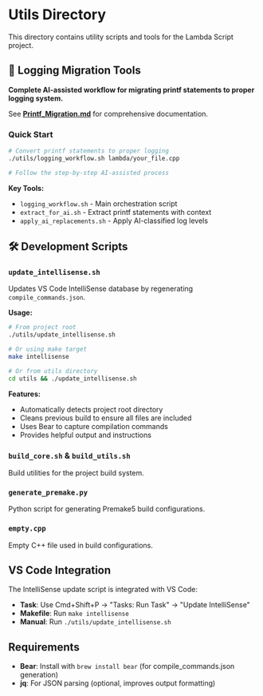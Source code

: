 # Utils Directory

This directory contains utility scripts and tools for the Lambda Script project.

## 🚀 Logging Migration Tools

**Complete AI-assisted workflow for migrating printf statements to proper logging system.**

See **[Printf_Migration.md](Printf_Migration.md)** for comprehensive documentation.

### Quick Start
```bash
# Convert printf statements to proper logging
./utils/logging_workflow.sh lambda/your_file.cpp

# Follow the step-by-step AI-assisted process
```

**Key Tools:**
- `logging_workflow.sh` - Main orchestration script
- `extract_for_ai.sh` - Extract printf statements with context  
- `apply_ai_replacements.sh` - Apply AI-classified log levels

## 🛠️ Development Scripts

### `update_intellisense.sh`
Updates VS Code IntelliSense database by regenerating `compile_commands.json`.

**Usage:**
```bash
# From project root
./utils/update_intellisense.sh

# Or using make target
make intellisense

# Or from utils directory
cd utils && ./update_intellisense.sh
```

**Features:**
- Automatically detects project root directory
- Cleans previous build to ensure all files are included
- Uses Bear to capture compilation commands
- Provides helpful output and instructions

### `build_core.sh` & `build_utils.sh`
Build utilities for the project build system.

### `generate_premake.py`
Python script for generating Premake5 build configurations.

### `empty.cpp`
Empty C++ file used in build configurations.

## VS Code Integration

The IntelliSense update script is integrated with VS Code:
- **Task**: Use Cmd+Shift+P → "Tasks: Run Task" → "Update IntelliSense"
- **Makefile**: Run `make intellisense`
- **Manual**: Run `./utils/update_intellisense.sh`

## Requirements

- **Bear**: Install with `brew install bear` (for compile_commands.json generation)
- **jq**: For JSON parsing (optional, improves output formatting)
